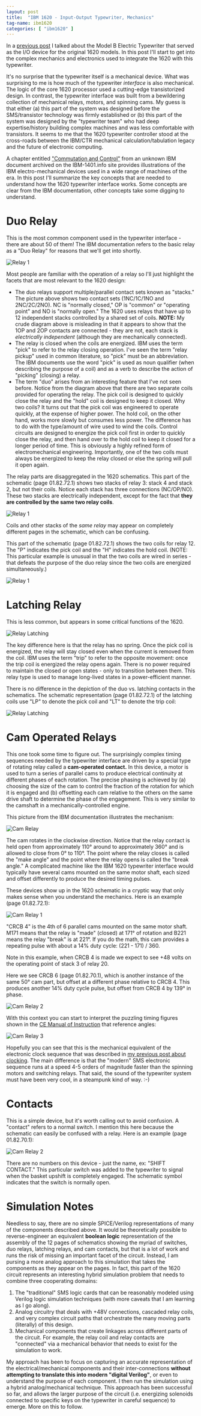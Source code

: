 ```yaml
---
layout: post
title:  "IBM 1620 - Input-Output Typewriter, Mechanics"
tag-name: ibm1620
categories: [ "ibm1620" ]
---
```


In a [previous post](/ibm1620/2024/06/27/input-output-writer-1.html) I talked about 
the Model B Electric Typewriter that served as the I/O device for the original 1620 models. In 
this post I'll start to get into the complex mechanics and electronics used to integrate 
the 1620 with this typewriter. 

It's no surprise that the typewriter itself is a mechanical device. What was surprising 
to me is how much of the typewriter _interface_ is also mechanical. The logic of the core 1620 
processor used a cutting-edge transistorized design. In 
contrast, the
typewriter interface was built from a bewildering collection of 
mechanical relays, motors, and spinning cams. My guess is that either (a) this part of 
the system was designed before the SMS/transistor technology was firmly established or (b)
this part of the system was designed by the "typewriter team" who had deep expertise/history
building complex machines and was less comfortable with transistors. It seems to me that 
the 1620 typewriter controller stood at the cross-roads between the IBM/CTR mechanical calculation/tabulation 
legacy and the future of electronic computing.

A chapter entitled ["Commutation and Control"](https://ibm-1401.info/pictures/IBM-FU-05-CommutationControl-.pdf) from 
an unknown IBM document archived on the IBM-1401.info site provides illustrations of the IBM 
electro-mechanical devices
used in a wide range of machines of the era. In this post I'll summarize the key concepts 
that are needed to understand how the 1620 typewriter interface works. Some concepts 
are clear from the IBM documentation, other concepts take some digging to understand. 

# Duo Relay 

This is the most common component used in the typewriter interface - there are about 50 of them! The IBM 
documentation refers to the basic relay as a "Duo Relay" for reasons that we'll get into shortly.

![Relay 1](/assets/images/relays-1a.jpg)

Most people are
familiar with the operation of a relay so I'll just highlight the facets that are 
most relevant to the 1620 design:
* The duo relays support multiple/parallel contact sets known as "stacks."  The picture above
shows two contact sets (1NC/1C/1NO and 2NC/2C/2NO). NC is "normally closed," OP is "common"
or "operating point" and NO is "normally open." The 1620 uses relays that have 
up to 12 independent stacks controlled by a shared set of coils. **NOTE:** My crude diagram
above is misleading in that it appears to show that the 1OP and 2OP contacts are connected - they are not,
each stack is _electrically independent_ (although they are mechanically connected).
* The relay is closed when the coils are energized. IBM uses the term "pick" to refer to the 
relay closing operation. I've seen the term "relay pickup" used in common literature, so "pick"
must be an abbreviation.  The IBM documents use the word "pick" is used as noun qualifier (when 
describing the purpose of a coil) and as a verb to describe the action of "picking" (closing) a relay.
* The term "duo" arises from an interesting feature that I've not seen before. Notice 
from the diagram above that 
there are two separate
coils provided for operating the relay.  The pick coil is designed to quickly close the relay and 
the "hold" coil is designed to keep it closed.  Why two coils?  It turns out that the pick coil
was engineered to operate quickly, at the expense of higher power.  The hold coil, on the other
hand, works more slowly but consumes less power.  The difference
has to do with the type/amount of wire used to wind the coils. Control circuits are designed
to energize the pick coil first in order to quickly close the relay, and then hand over to the hold 
coil to keep it closed for a longer period of time. This is obviously a highly refined form of 
electromechanical engineering. Importantly, one of the two coils
must always be energized to keep the relay closed or else the spring will pull it open again.

The relay parts are disaggregated in the 1620 schematics. This part of the schematic (page 01.82.72.1) shows two stacks of relay 3: stack 4 and stack 2, but not their coils. Notice each 
stack has three connections (NC/OP/NO). These two stacks are electrically independent,
except for the fact that **they are controlled by the same two relay coils**.

![Relay 1](/assets/images/relays-3.jpg)

Coils and other stacks of the _same relay_ may appear on completely different pages in the schematic, which can 
be confusing.

This part of the schematic (page 01.82.72.1) shows the two coils for relay 12.  The "P" indicates the pick
coil and the "H" indicates the hold coil. (NOTE: This particular example is unusual in that the 
two coils are wired in series - that defeats the purpose of the duo relay since the two coils
are energized simultaneously.)

![Relay 1](/assets/images/relays-2.jpg)

# Latching Relay

This is less common, but appears in some critical functions of the 1620. 

![Relay Latching](/assets/images/relays-4.jpg)

The key difference here 
is that the relay has no spring.  Once the pick coil is energized, the relay will stay closed even when the current is removed from the coil.  IBM uses the term "trip" 
to refer to the opposite movement: once the trip coil is energized the relay opens again. There is 
no power required to maintain the closed or open states - only to transition between them.  This 
relay type is used to manage long-lived states in a power-efficient manner.

There is no difference in the depiction of the duo vs. latching contacts in the schematics.  The schematic
representation (page 01.82.72.1) of the latching coils use "LP" to denote the pick coil and "LT" to denote the 
trip coil:

![Relay Latching](/assets/images/relays-5.jpg)

# Cam Operated Relays

This one took some time to figure out. The surprisingly complex timing sequences needed by the typewriter
interface are driven by a special type of rotating relay called a **cam-operated contact.**
In this device, a motor is used to turn a series of parallel cams to produce electrical 
continuity at different phases of each rotation. The precise phasing is achieved
by (a) choosing the size of the cam to control the fraction of the rotation for which it
is engaged and (b) offsetting each cam relative to the others on the same drive shaft 
to determine the phase
of the engagement. This is very similar to the camshaft in a mechanically-controlled
engine.

This picture from the IBM documentation illustrates the mechanism:

![Cam Relay](/assets/images/relays-6.jpg)

The cam rotates in the clockwise direction. Notice that the relay contact is held 
open from approximately 110° around to approximately 360° and is 
allowed to close from 0° to 110°. The point where the relay closes
is called the "make angle" and the point where the relay opens is called the 
"break angle." A complicated machine like the IBM 1620 typewriter interface would
typically have several cams mounted on the same motor shaft, each sized and offset
differently to produce the desired timing pulses.

These devices show up in the 1620 schematic in a cryptic way that only makes 
sense when you understand the mechanics.  Here is an example (page 01.82.72.1):

![Cam Relay 1](/assets/images/relays-7.jpg)

"CRCB 4" is the 4th of 6 parallel cams mounted on the same motor shaft. M171 means 
that the relay is "made" (closed) at 171° of rotation and B221 means the relay
"break" is at 221°. If you do the math, this cam provides a repeating pulse with 
about a 14% duty cycle: (221 - 171) / 360.

Note in this example, when CRCB 4 is made we expect to see +48 volts on 
the operating point of stack 3 of relay 20.

Here we see CRCB 6 (page 01.82.70.1), which is another instance of the same 50° cam part, but offset at 
a different phase relative to CRCB 4. This produces another 14% duty cycle pulse,
but offset from CRCB 4 by 139° in phase.

![Cam Relay 2](/assets/images/relays-8.jpg)

With this context you can start to interpret the puzzling timing figures shown in the [CE Manual of Instruction](https://bitsavers.org/pdf/ibm/1620/fe/227-5751-1_1620_Model_1_Customer_Engineering_Manual_of_Instruction_Aug63.pdf) that
reference angles:

![Cam Relay 3](/assets/images/relays-10.jpg)

Hopefully you can see that this is the mechanical equivalent of the electronic 
clock sequence that was described in [my previous post about clocking](/ibm1620/2024/06/25/clocks-working.html). The
main difference is that the "modern" SMS electronic sequence runs at a speed 4-5 orders of magnitude faster than 
the spinning motors and switching relays. That said, the sound of the typewriter system must have been very cool,
in a steampunk kind of way. :-)

# Contacts

This is a simple device, but it's worth calling out to avoid confusion.  A "contact" refers to a 
normal switch.  I mention this here because the schematic can easily be confused with 
a relay.  Here is an example (page 01.82.70.1):

![Cam Relay 2](/assets/images/relays-9.jpg)

There are no numbers on this device - just the name, ex: "SHIFT CONTACT." This particular switch was added
to the typewriter to signal when the basket upshift is completely engaged. The schematic symbol indicates that 
the switch is normally open.

# Simulation Notes

Needless to say, there are no simple SPICE/Verilog representations of many of the components described
above. It would be theoretically possible to reverse-engineer an equivalent **boolean logic** representation 
of the assembly of the 12 
pages of schematics showing the myriad of switches, duo relays, latching relays, and cam contacts, but that is a lot 
of work and runs the risk of missing an important facet of the circuit. Instead, I am pursing a more
analog approach to this simulation that takes the components as they appear on the pages. In fact, this 
part of the 1620 circuit represents an interesting hybrid 
simulation problem that needs to combine three cooperating domains:
1. The "traditional" SMS logic cards that can be reasonably modeled using Verilog logic simulation 
techniques (with more caveats that I am learning as I go along).
2. Analog circuitry that deals with +48V connections, cascaded relay coils, and very complex circuit 
paths that orchestrate the many moving parts (literally) of this design.
3. Mechanical components that create linkages across different parts of the circuit. For example, the
relay coil and relay contacts are "connected" via a mechanical behavior that needs to exist for 
the simulation to work.

My approach has been to focus on capturing an accurate representation of the electrical/mechanical 
components and their inter-connections **without attempting to translate this into 
modern "digital Verilog"**, or even to understand the purpose of each component.  I then 
run the simulation using a hybrid analog/mechanical technique. This approach has been successful
so far, and allows the larger purpose of the circuit (i.e. energizing solenoids connected to 
specific keys on the typewriter in careful sequence) to emerge. More on this to follow.



